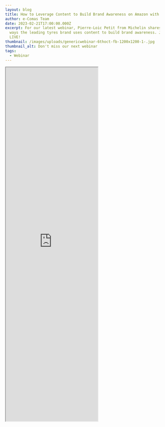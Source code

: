 ```yaml
---
layout: blog
title: How to Leverage Content to Build Brand Awareness on Amazon with Michelin
author: e-Comas Team
date: 2023-02-21T17:00:00.000Z
excerpt: For our latest webinar, Pierre-Loic Petit from Michelin shares some
  ways the leading tyres brand uses content to build brand awareness. Join us
  LIVE!
thumbnail: /images/uploads/genericwebinar-6thoct-fb-1200x1200-1-.jpg
thumbnail_alt: Don't miss our next webinar
tags:
  - Webinar
---
```

<iframe src="https://us02web.zoom.us/webinar/register/WN_lq-JQrqqQNipE1o62iFB8Q" height="1150"></iframe>